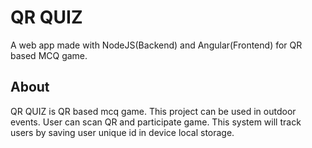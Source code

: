 # QR QUIZ

A web app made with NodeJS(Backend) and Angular(Frontend) for QR based MCQ game. 

## About

QR QUIZ is QR based mcq game. This project can be used in outdoor events. User can scan QR and participate game. This system will track users by saving user unique id in device local storage.